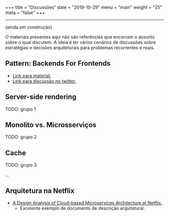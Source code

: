 +++
title = "Discussões"
date = "2019-10-29"
menu = "main"
weight = "25"
meta = "false"
+++

***

(ainda em construção)

O materiais presentes aqui não são referências que encerram o assunto sobre o qual discutem. A ideia é ter vários cenários de discussões sobre estratégias e decisões arquiteturais para problemas recorrentes e reais. 


## Pattern: Backends For Frontends

- <a class="external" href="https://samnewman.io/patterns/architectural/bff/">Link para material.</a>
- <a class="external" href="https://twitter.com/FelippeRegazio/status/1514012718646366215">Link para discussão no twitter.</a>

## Server-side rendering

TODO: grupo 1

## Monolito vs. Microsserviços

TODO: grupo 2

## Cache

TODO: grupo 3

...

## Arquitetura na Netflix


- <a class="external" href="https://medium.com/swlh/a-design-analysis-of-cloud-based-microservices-architecture-at-netflix-98836b2da45f">A Design Analysis of Cloud-based Microservices Architecture at Netflix.</a>
	- Excelente exemplo de documento de descrição arquitetural.
